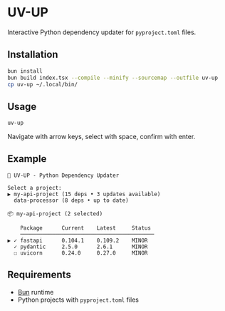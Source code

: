 # UV-UP

Interactive Python dependency updater for `pyproject.toml` files.

## Installation

```bash
bun install
bun build index.tsx --compile --minify --sourcemap --outfile uv-up
cp uv-up ~/.local/bin/
```

## Usage

```bash
uv-up
```

Navigate with arrow keys, select with space, confirm with enter.

## Example

```
🐍 UV-UP - Python Dependency Updater

Select a project:
▶ my-api-project (15 deps • 3 updates available)
  data-processor (8 deps • up to date)

📦 my-api-project (2 selected)

    Package      Current    Latest     Status
    ──────────────────────────────────────────
▶ ✓ fastapi      0.104.1    0.109.2    MINOR
  ✓ pydantic     2.5.0      2.6.1      MINOR
  ☐ uvicorn      0.24.0     0.27.0     MINOR
```

## Requirements

- [Bun](https://bun.sh/) runtime
- Python projects with `pyproject.toml` files

